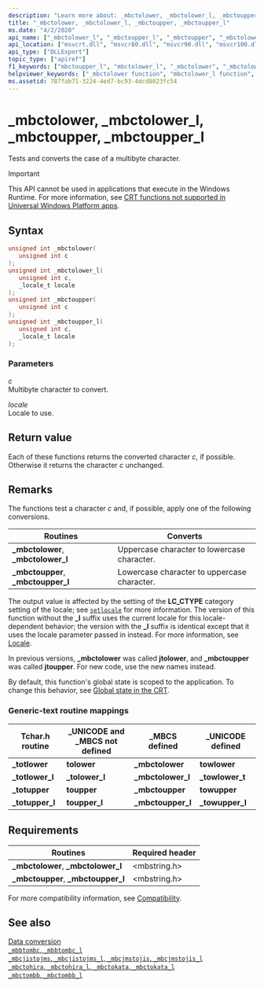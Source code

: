 ```yaml
---
description: "Learn more about: _mbctolower, _mbctolower_l, _mbctoupper, _mbctoupper_l"
title: "_mbctolower, _mbctolower_l, _mbctoupper, _mbctoupper_l"
ms.date: "4/2/2020"
api_name: ["_mbctolower_l", "_mbctoupper_l", "_mbctoupper", "_mbctolower", "_o__mbctolower", "_o__mbctolower_l", "_o__mbctoupper", "_o__mbctoupper_l"]
api_location: ["msvcrt.dll", "msvcr80.dll", "msvcr90.dll", "msvcr100.dll", "msvcr100_clr0400.dll", "msvcr110.dll", "msvcr110_clr0400.dll", "msvcr120.dll", "msvcr120_clr0400.dll", "ucrtbase.dll", "api-ms-win-crt-multibyte-l1-1-0.dll", "api-ms-win-crt-private-l1-1-0.dll"]
api_type: ["DLLExport"]
topic_type: ["apiref"]
f1_keywords: ["mbctoupper_l", "mbctolower_l", "_mbctolower", "_mbctolower_l", "_mbctoupper", "mbctoupper", "mbctolower", "_mbctoupper_l"]
helpviewer_keywords: ["_mbctolower function", "mbctolower_l function", "totupper function", "_mbctoupper function", "totlower function", "_mbctoupper_l function", "mbctolower function", "_totupper function", "_mbctolower_l function", "mbctoupper_l function", "_totlower function", "mbctoupper function"]
ms.assetid: 787fab71-3224-4ed7-bc93-4dcd8023fc54
---
```

# _mbctolower, _mbctolower_l, _mbctoupper, _mbctoupper_l

Tests and converts the case of a multibyte character.

> [!IMPORTANT]
> This API cannot be used in applications that execute in the Windows Runtime. For more information, see [CRT functions not supported in Universal Windows Platform apps](../../cppcx/crt-functions-not-supported-in-universal-windows-platform-apps.md).

## Syntax

```C
unsigned int _mbctolower(
   unsigned int c
);
unsigned int _mbctolower_l(
   unsigned int c,
   _locale_t locale
);
unsigned int _mbctoupper(
   unsigned int c
);
unsigned int _mbctoupper_l(
   unsigned int c,
   _locale_t locale
);
```

### Parameters

*c*<br/>
Multibyte character to convert.

*locale*<br/>
Locale to use.

## Return value

Each of these functions returns the converted character *c*, if possible. Otherwise it returns the character *c* unchanged.

## Remarks

The functions test a character *c* and, if possible, apply one of the following conversions.

|Routines|Converts|
|--------------|--------------|
|**_mbctolower**, **_mbctolower_l**|Uppercase character to lowercase character.|
|**_mbctoupper**, **_mbctoupper_l**|Lowercase character to uppercase character.|

The output value is affected by the setting of the **LC_CTYPE** category setting of the locale; see [`setlocale`](setlocale-wsetlocale.md) for more information. The version of this function without the **_l** suffix uses the current locale for this locale-dependent behavior; the version with the **_l** suffix is identical except that it uses the locale parameter passed in instead. For more information, see [Locale](../locale.md).

In previous versions, **_mbctolower** was called **jtolower**, and **_mbctoupper** was called **jtoupper**. For new code, use the new names instead.

By default, this function's global state is scoped to the application. To change this behavior, see [Global state in the CRT](../global-state.md).

### Generic-text routine mappings

|Tchar.h routine|_UNICODE and _MBCS not defined|_MBCS defined|_UNICODE defined|
|---------------------|--------------------------------------|--------------------|-----------------------|
|**_totlower**|**tolower**|**_mbctolower**|**towlower**|
|**_totlower_l**|**_tolower_l**|**_mbctolower_l**|**_towlower_t**|
|**_totupper**|**toupper**|**_mbctoupper**|**towupper**|
|**_totupper_l**|**toupper_l**|**_mbctoupper_l**|**_towupper_l**|

## Requirements

|Routines|Required header|
|--------------|---------------------|
|**_mbctolower**, **_mbctolower_l**|\<mbstring.h>|
|**_mbctoupper**, **_mbctoupper_l**|\<mbstring.h>|

For more compatibility information, see [Compatibility](../compatibility.md).

## See also

[Data conversion](../data-conversion.md)\
[`_mbbtombc`, `_mbbtombc_l`](mbbtombc-mbbtombc-l.md)\
[`_mbcjistojms`, `_mbcjistojms_l`, `_mbcjmstojis`, `_mbcjmstojis_l`](mbcjistojms-mbcjistojms-l-mbcjmstojis-mbcjmstojis-l.md)\
[`_mbctohira`, `_mbctohira_l`, `_mbctokata`, `_mbctokata_l`](mbctohira-mbctohira-l-mbctokata-mbctokata-l.md)\
[`_mbctombb`, `_mbctombb_l`](mbctombb-mbctombb-l.md)

